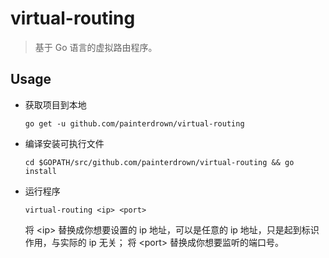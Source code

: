# virtual-routing

 > 基于 Go 语言的虚拟路由程序。

## Usage

  + 获取项目到本地

    `go get -u github.com/painterdrown/virtual-routing`

  + 编译安装可执行文件

    `cd $GOPATH/src/github.com/painterdrown/virtual-routing && go install`

  + 运行程序

    `virtual-routing <ip> <port>`

    将 \<ip\> 替换成你想要设置的 ip 地址，可以是任意的 ip 地址，只是起到标识作用，与实际的 ip 无关；
    将 \<port\> 替换成你想要监听的端口号。
